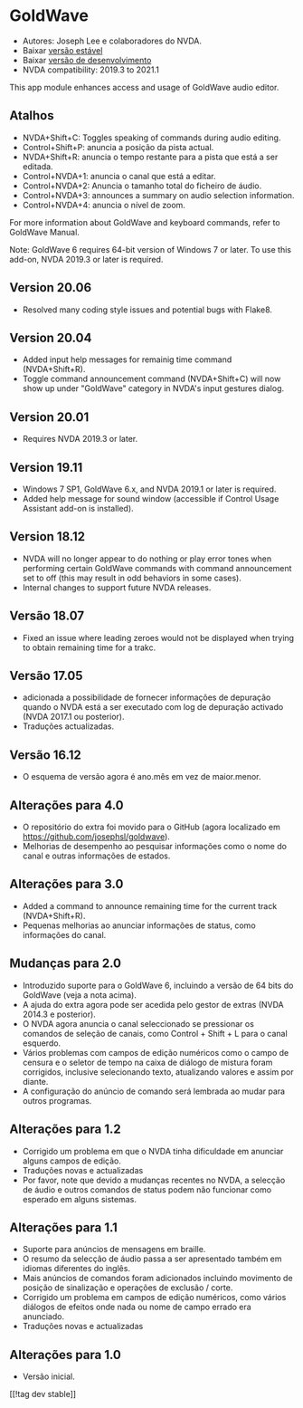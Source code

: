 # GoldWave #

* Autores: Joseph Lee e colaboradores do NVDA.
* Baixar [versão estável][1]
* Baixar [versão de desenvolvimento][2]
* NVDA compatibility: 2019.3 to 2021.1

This app module enhances access and usage of GoldWave audio editor.

## Atalhos ##

* NVDA+Shift+C: Toggles speaking of commands during audio editing.
* Control+Shift+P: anuncia a posição da pista actual.
* NVDA+Shift+R: anuncia o tempo restante para a pista que está a ser
  editada.
* Control+NVDA+1: anuncia o canal que está a editar.
* Control+NVDA+2: Anuncia o tamanho total do ficheiro de áudio.
* Control+NVDA+3: announces a summary on audio selection information.
* Control+NVDA+4: anuncia o nível de zoom.

For more information about GoldWave and keyboard commands, refer to GoldWave
Manual.

Note: GoldWave 6 requires 64-bit version of Windows 7 or later. To use this
add-on, NVDA 2019.3 or later is required.

## Version 20.06

* Resolved many coding style issues and potential bugs with Flake8.

## Version 20.04

* Added input help messages for remainig time command (NVDA+Shift+R).
* Toggle command announcement command (NVDA+Shift+C) will now show up under
  "GoldWave" category in NVDA's input gestures dialog.

## Version 20.01

* Requires NVDA 2019.3 or later.

## Version 19.11

* Windows 7 SP1, GoldWave 6.x, and NVDA 2019.1 or later is required.
* Added help message for sound window (accessible if Control Usage Assistant
  add-on is installed).

## Version 18.12

* NVDA will no longer appear to do nothing or play error tones when
  performing certain GoldWave commands with command announcement set to off
  (this may result in odd behaviors in some cases).
* Internal changes to support future NVDA releases.

## Versão 18.07

* Fixed an issue where leading zeroes would not be displayed when trying to
  obtain remaining time for a trakc.

## Versão 17.05

* adicionada a possibilidade de fornecer informações de depuração quando o
  NVDA está a ser executado com log de depuração activado (NVDA 2017.1 ou
  posterior).
* Traduções actualizadas.

## Versão 16.12

* O esquema de versão agora é ano.mês em vez de maior.menor.

## Alterações para 4.0

* O repositório do extra foi movido para o GitHub (agora localizado em
  https://github.com/josephsl/goldwave).
* Melhorias de desempenho ao pesquisar informações como o nome do canal e
  outras informações de estados.

## Alterações para 3.0

* Added a command to announce remaining time for the current track
  (NVDA+Shift+R).
* Pequenas melhorias ao anunciar informações de status, como informações do
  canal.

## Mudanças para 2.0

* Introduzido suporte para o GoldWave 6, incluindo a versão de 64 bits do
  GoldWave (veja a nota acima).
* A ajuda do extra agora pode ser acedida pelo gestor de extras (NVDA 2014.3
  e posterior).
* O NVDA agora anuncia o canal seleccionado se pressionar os comandos de
  seleção de canais, como Control + Shift + L para o canal esquerdo.
* Vários problemas com campos de edição numéricos como o campo de censura e
  o seletor de tempo na caixa de diálogo de mistura foram corrigidos,
  inclusive selecionando texto, atualizando valores e assim por diante.
* A configuração do anúncio de comando será lembrada ao mudar para outros
  programas.

## Alterações para 1.2

* Corrigido um problema em que o NVDA tinha dificuldade em anunciar alguns
  campos de edição.
* Traduções novas e actualizadas
* Por favor, note que devido a mudanças recentes no NVDA, a selecção de
  áudio e outros comandos de status podem não funcionar como esperado em
  alguns sistemas.

## Alterações para 1.1

* Suporte para anúncios de mensagens em braille.
* O resumo da selecção de áudio passa a ser apresentado também em idiomas
  diferentes do inglês.
* Mais anúncios de comandos foram adicionados incluindo movimento de posição
  de sinalização e operações de exclusão / corte.
* Corrigido um problema em campos de edição numéricos, como vários diálogos
  de efeitos onde nada ou nome de campo errado era anunciado.
* Traduções novas e actualizadas

## Alterações para 1.0

* Versão inicial.

[[!tag dev stable]]

[1]: https://addons.nvda-project.org/files/get.php?file=gwv

[2]: https://addons.nvda-project.org/files/get.php?file=gwv-dev
